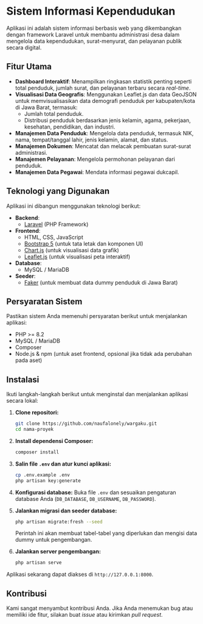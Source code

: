 # Sistem Informasi Kependudukan

Aplikasi ini adalah sistem informasi berbasis web yang dikembangkan dengan framework Laravel untuk membantu administrasi desa dalam mengelola data kependudukan, surat-menyurat, dan pelayanan publik secara digital.

## Fitur Utama

-   **Dashboard Interaktif**: Menampilkan ringkasan statistik penting seperti total penduduk, jumlah surat, dan pelayanan terbaru secara _real-time_.
-   **Visualisasi Data Geografis**: Menggunakan Leaflet.js dan data GeoJSON untuk memvisualisasikan data demografi penduduk per kabupaten/kota di Jawa Barat, termasuk:
    -   Jumlah total penduduk.
    -   Distribusi penduduk berdasarkan jenis kelamin, agama, pekerjaan, kesehatan, pendidikan, dan industri.
-   **Manajemen Data Penduduk**: Mengelola data penduduk, termasuk NIK, nama, tempat/tanggal lahir, jenis kelamin, alamat, dan status.
-   **Manajemen Dokumen**: Mencatat dan melacak pembuatan surat-surat administrasi.
-   **Manajemen Pelayanan**: Mengelola permohonan pelayanan dari penduduk.
-   **Manajemen Data Pegawai**: Mendata informasi pegawai dukcapil.

## Teknologi yang Digunakan

Aplikasi ini dibangun menggunakan teknologi berikut:

-   **Backend**:
    -   [Laravel](https://laravel.com/) (PHP Framework)
-   **Frontend**:
    -   HTML, CSS, JavaScript
    -   [Bootstrap 5](https://getbootstrap.com/) (untuk tata letak dan komponen UI)
    -   [Chart.js](https://www.chartjs.org/) (untuk visualisasi data grafik)
    -   [Leaflet.js](https://leafletjs.com/) (untuk visualisasi peta interaktif)
-   **Database**:
    -   MySQL / MariaDB
-   **Seeder**:
    -   [Faker](https://fakerphp.github.io/) (untuk membuat data dummy penduduk di Jawa Barat)

## Persyaratan Sistem

Pastikan sistem Anda memenuhi persyaratan berikut untuk menjalankan aplikasi:

-   PHP >= 8.2
-   MySQL / MariaDB
-   Composer
-   Node.js & npm (untuk aset frontend, opsional jika tidak ada perubahan pada aset)

## Instalasi

Ikuti langkah-langkah berikut untuk menginstal dan menjalankan aplikasi secara lokal:

1.  **Clone repositori:**

    ```bash
    git clone https://github.com/naufalonely/wargaku.git
    cd nama-proyek
    ```

2.  **Install dependensi Composer:**

    ```bash
    composer install
    ```

3.  **Salin file `.env` dan atur kunci aplikasi:**

    ```bash
    cp .env.example .env
    php artisan key:generate
    ```

4.  **Konfigurasi database:**
    Buka file `.env` dan sesuaikan pengaturan database Anda (`DB_DATABASE`, `DB_USERNAME`, `DB_PASSWORD`).

5.  **Jalankan migrasi dan seeder database:**

    ```bash
    php artisan migrate:fresh --seed
    ```

    Perintah ini akan membuat tabel-tabel yang diperlukan dan mengisi data dummy untuk pengembangan.

6.  **Jalankan server pengembangan:**
    ```bash
    php artisan serve
    ```

Aplikasi sekarang dapat diakses di `http://127.0.0.1:8000`.

## Kontribusi

Kami sangat menyambut kontribusi Anda. Jika Anda menemukan bug atau memiliki ide fitur, silakan buat _issue_ atau kirimkan _pull request_.
